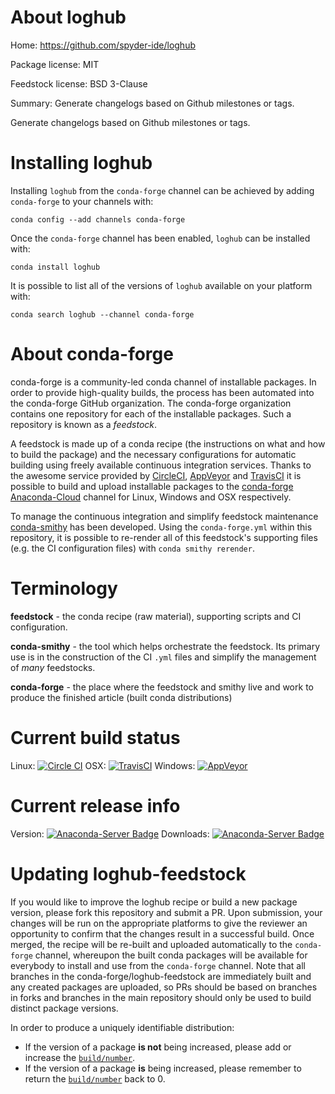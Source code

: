 About loghub
============

Home: https://github.com/spyder-ide/loghub

Package license: MIT

Feedstock license: BSD 3-Clause

Summary: Generate changelogs based on Github milestones or tags.

Generate changelogs based on Github milestones or tags.


Installing loghub
=================

Installing `loghub` from the `conda-forge` channel can be achieved by adding `conda-forge` to your channels with:

```
conda config --add channels conda-forge
```

Once the `conda-forge` channel has been enabled, `loghub` can be installed with:

```
conda install loghub
```

It is possible to list all of the versions of `loghub` available on your platform with:

```
conda search loghub --channel conda-forge
```



About conda-forge
=================

conda-forge is a community-led conda channel of installable packages.
In order to provide high-quality builds, the process has been automated into the
conda-forge GitHub organization. The conda-forge organization contains one repository
for each of the installable packages. Such a repository is known as a *feedstock*.

A feedstock is made up of a conda recipe (the instructions on what and how to build
the package) and the necessary configurations for automatic building using freely
available continuous integration services. Thanks to the awesome service provided by
[CircleCI](https://circleci.com/), [AppVeyor](http://www.appveyor.com/)
and [TravisCI](https://travis-ci.org/) it is possible to build and upload installable
packages to the [conda-forge](https://anaconda.org/conda-forge)
[Anaconda-Cloud](http://docs.anaconda.org/) channel for Linux, Windows and OSX respectively.

To manage the continuous integration and simplify feedstock maintenance
[conda-smithy](http://github.com/conda-forge/conda-smithy) has been developed.
Using the ``conda-forge.yml`` within this repository, it is possible to re-render all of
this feedstock's supporting files (e.g. the CI configuration files) with ``conda smithy rerender``.


Terminology
===========

**feedstock** - the conda recipe (raw material), supporting scripts and CI configuration.

**conda-smithy** - the tool which helps orchestrate the feedstock.
                   Its primary use is in the construction of the CI ``.yml`` files
                   and simplify the management of *many* feedstocks.

**conda-forge** - the place where the feedstock and smithy live and work to
                  produce the finished article (built conda distributions)

Current build status
====================

Linux: [![Circle CI](https://circleci.com/gh/conda-forge/loghub-feedstock.svg?style=shield)](https://circleci.com/gh/conda-forge/loghub-feedstock)
OSX: [![TravisCI](https://travis-ci.org/conda-forge/loghub-feedstock.svg?branch=master)](https://travis-ci.org/conda-forge/loghub-feedstock)
Windows: [![AppVeyor](https://ci.appveyor.com/api/projects/status/github/conda-forge/loghub-feedstock?svg=True)](https://ci.appveyor.com/project/conda-forge/loghub-feedstock/branch/master)

Current release info
====================
Version: [![Anaconda-Server Badge](https://anaconda.org/conda-forge/loghub/badges/version.svg)](https://anaconda.org/conda-forge/loghub)
Downloads: [![Anaconda-Server Badge](https://anaconda.org/conda-forge/loghub/badges/downloads.svg)](https://anaconda.org/conda-forge/loghub)


Updating loghub-feedstock
=========================

If you would like to improve the loghub recipe or build a new
package version, please fork this repository and submit a PR. Upon submission,
your changes will be run on the appropriate platforms to give the reviewer an
opportunity to confirm that the changes result in a successful build. Once
merged, the recipe will be re-built and uploaded automatically to the
`conda-forge` channel, whereupon the built conda packages will be available for
everybody to install and use from the `conda-forge` channel.
Note that all branches in the conda-forge/loghub-feedstock are
immediately built and any created packages are uploaded, so PRs should be based
on branches in forks and branches in the main repository should only be used to
build distinct package versions.

In order to produce a uniquely identifiable distribution:
 * If the version of a package **is not** being increased, please add or increase
   the [``build/number``](http://conda.pydata.org/docs/building/meta-yaml.html#build-number-and-string).
 * If the version of a package **is** being increased, please remember to return
   the [``build/number``](http://conda.pydata.org/docs/building/meta-yaml.html#build-number-and-string)
   back to 0.
